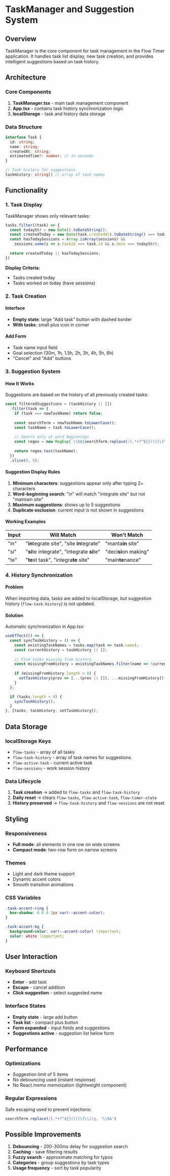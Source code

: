 # TaskManager and Suggestion System

## Overview

TaskManager is the core component for task management in the Flow Timer application. It handles task list display, new task creation, and provides intelligent suggestions based on task history.

## Architecture

### Core Components

1. **TaskManager.tsx** - main task management component
2. **App.tsx** - contains task history synchronization logic
3. **localStorage** - task and history data storage

### Data Structure

```typescript
interface Task {
  id: string;
  name: string;
  createdAt: string;
  estimatedTime?: number; // in seconds
}

// Task history for suggestions
taskHistory: string[] // array of task names
```

## Functionality

### 1. Task Display

TaskManager shows only relevant tasks:

```typescript
tasks.filter((task) => {
  const todayStr = new Date().toDateString();
  const createdToday = new Date(task.createdAt).toDateString() === todayStr;
  const hasTodaySessions = Array.isArray(sessions) && 
    sessions.some(s => s.taskId === task.id && s.date === todayStr);
  
  return createdToday || hasTodaySessions;
})
```

**Display Criteria:**
- Tasks created today
- Tasks worked on today (have sessions)

### 2. Task Creation

#### Interface
- **Empty state**: large "Add task" button with dashed border
- **With tasks**: small plus icon in corner

#### Add Form
- Task name input field
- Goal selection (30m, 1h, 1.5h, 2h, 3h, 4h, 5h, 6h)
- "Cancel" and "Add" buttons

### 3. Suggestion System

#### How It Works

Suggestions are based on the history of all previously created tasks:

```typescript
const filteredSuggestions = (taskHistory || [])
  .filter(task => {
    if (task === newTaskName) return false;
    
    const searchTerm = newTaskName.toLowerCase();
    const taskName = task.toLowerCase();
    
    // Search only at word beginnings
    const regex = new RegExp(`\\b${searchTerm.replace(/[.*+?^${}()|[\]\\]/g, '\\$&')}`, 'i');
    
    return regex.test(taskName);
  })
  .slice(0, 5);
```

#### Suggestion Display Rules

1. **Minimum characters**: suggestions appear only after typing 2+ characters
2. **Word-beginning search**: "in" will match "integrate site" but not "maintain site"
3. **Maximum suggestions**: shows up to 5 suggestions
4. **Duplicate exclusion**: current input is not shown in suggestions

#### Working Examples

| Input | Will Match | Won't Match |
|-------|------------|-------------|
| "in" | "**in**tegrate site", "site **in**tegrate" | "manta**in** site" |
| "si" | "**si**te integrate", "integrate **si**te" | "deci**si**on making" |
| "te" | "**te**st task", "integra**te** site" | "main**te**nance" |

### 4. History Synchronization

#### Problem
When importing data, tasks are added to localStorage, but suggestion history (`flow-task-history`) is not updated.

#### Solution
Automatic synchronization in App.tsx:

```typescript
useEffect(() => {
  const syncTaskHistory = () => {
    const existingTaskNames = tasks.map(task => task.name);
    const currentHistory = taskHistory || [];
    
    // Find tasks missing from history
    const missingFromHistory = existingTaskNames.filter(name => !currentHistory.includes(name));
    
    if (missingFromHistory.length > 0) {
      setTaskHistory(prev => [...(prev || []), ...missingFromHistory]);
    }
  };

  if (tasks.length > 0) {
    syncTaskHistory();
  }
}, [tasks, taskHistory, setTaskHistory]);
```

## Data Storage

### localStorage Keys

- `flow-tasks` - array of all tasks
- `flow-task-history` - array of task names for suggestions
- `flow-active-task` - current active task
- `flow-sessions` - work session history

### Data Lifecycle

1. **Task creation** → added to `flow-tasks` and `flow-task-history`
2. **Daily reset** → clears `flow-tasks`, `flow-active-task`, `flow-timer-state`
3. **History preserved** → `flow-task-history` and `flow-sessions` are not reset

## Styling

### Responsiveness
- **Full mode**: all elements in one row on wide screens
- **Compact mode**: two-row form on narrow screens

### Themes
- Light and dark theme support
- Dynamic accent colors
- Smooth transition animations

### CSS Variables
```css
.task-accent-ring {
  box-shadow: 0 0 0 2px var(--accent-color);
}

.task-accent-bg {
  background-color: var(--accent-color) !important;
  color: white !important;
}
```

## User Interaction

### Keyboard Shortcuts
- **Enter** - add task
- **Escape** - cancel addition
- **Click suggestion** - select suggested name

### Interface States
- **Empty state** - large add button
- **Task list** - compact plus button
- **Form expanded** - input fields and suggestions
- **Suggestions active** - suggestion list below form

## Performance

### Optimizations
- Suggestion limit of 5 items
- No debouncing used (instant response)
- No React.memo memoization (lightweight component)

### Regular Expressions
Safe escaping used to prevent injections:
```typescript
searchTerm.replace(/[.*+?^${}()|[\]\\]/g, '\\$&')
```

## Possible Improvements

1. **Debouncing** - 200-300ms delay for suggestion search
2. **Caching** - save filtering results
3. **Fuzzy search** - approximate matching for typos
4. **Categories** - group suggestions by task types
5. **Usage frequency** - sort by task popularity